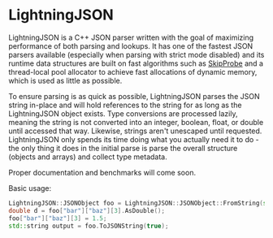 # LightningJSON

LightningJSON is a C++ JSON parser written with the goal of maximizing performance of both parsing and lookups. It has one of the fastest JSON parsers available (especially when parsing with strict mode disabled) and its runtime data structures are built on fast algorithms such as [SkipProbe](https://github.com/ShadauxCat/SkipProbe) and a thread-local pool allocator to achieve fast allocations of dynamic memory, which is used as little as possible.

To ensure parsing is as quick as possible, LightningJSON parses the JSON string in-place and will hold references to the string for as long as the LightningJSON object exists. Type conversions are processed lazily, meaning the string is not converted into an integer, boolean, float, or double until accessed that way. Likewise, strings aren't unescaped until requested. LightningJSON only spends its time doing what you actually need it to do - the only thing it does in the initial parse is parse the overall structure (objects and arrays) and collect type metadata.

Proper documentation and benchmarks will come soon.

Basic usage:

```c++
LightningJSON::JSONObject foo = LightningJSON::JSONObject::FromString(std::string_view(jsonString.c_str(), jsonString.length());
double d = foo["bar"]["baz"][3].AsDouble();
foo["bar"]["baz"][3] = 1.5;
std::string output = foo.ToJSONString(true);
```